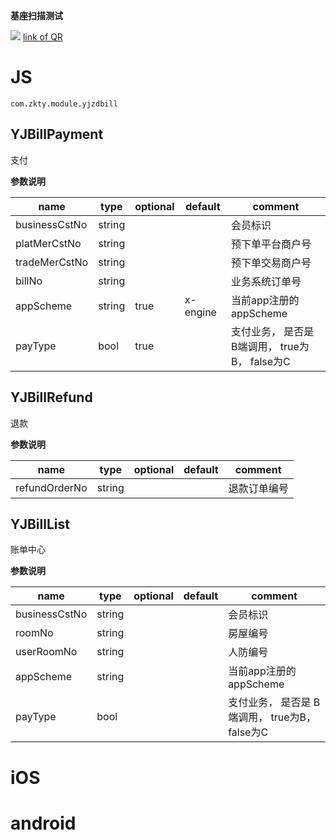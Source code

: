

**基座扫描测试**
<div id='modulename' style='display:none'>yjzdbill</div> <img id='qrimg' src='https://api.qrserver.com/v1/create-qr-code/?size=150x150&data=http://192.168.44.52:3000/docs/modules/all/dist/ui/index.html'></img>
<a id='qrlink' href="about:none">link of QR</a>



# JS


`
com.zkty.module.yjzdbill
`



## YJBillPayment

支付

	
**参数说明**

| name                        | type      | optional | default   | comment  |
| --------------------------- | --------- | -------- | --------- |--------- |
| businessCstNo | string |  |  | 会员标识 |
| platMerCstNo | string |  |  | 预下单平台商户号 |
| tradeMerCstNo | string |  |  | 预下单交易商户号 |
| billNo | string |  |  | 业务系统订单号 |
| appScheme | string | true | x-engine | 当前app注册的appScheme |
| payType | bool | true |  | 支付业务， 是否是 B端调用，  true为B， false为C |


## YJBillRefund

退款

	
**参数说明**

| name                        | type      | optional | default   | comment  |
| --------------------------- | --------- | -------- | --------- |--------- |
| refundOrderNo | string |  |  | 退款订单编号 |


## YJBillList

账单中心

	
**参数说明**

| name                        | type      | optional | default   | comment  |
| --------------------------- | --------- | -------- | --------- |--------- |
| businessCstNo | string |  |  | 会员标识 |
| roomNo | string |  |  | 房屋编号 |
| userRoomNo | string |  |  | 人防编号 |
| appScheme | string |  |  | 当前app注册的appScheme |
| payType | bool |  |  | 支付业务， 是否是 B端调用，  true为B， false为C |

    

# iOS


# android


